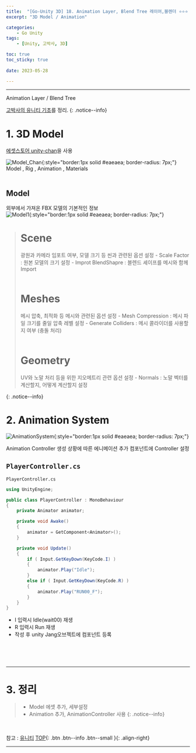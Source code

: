 ```yaml
---
title:  "[Go-Unity 3D] 18. Animation Layer, Blend Tree 레이어,블렌더 ⭐⭐⭐ "
excerpt: "3D Model / Animation"

categories:
    - Go Unity
tags:
    - [Unity, 고박사, 3D]

toc: true
toc_sticky: true
 
date: 2023-05-28

---
```

- - -

Animation Layer / Blend Tree

[고박사의 유니티 기초](https://www.inflearn.com/course/%EA%B3%A0%EB%B0%95%EC%82%AC-%EC%9C%A0%EB%8B%88%ED%8B%B0-%EA%B8%B0%EC%B4%88/dashboard)를 정리. 
{: .notice--info}


# 1. 3D Model
[에셋스토어 unity-chan](https://assetstore.unity.com/packages/3d/characters/unity-chan-model-18705)을 사용

![Model_Chan](https://github.com/levell1/levell1.github.io/assets/96651722/4c8785de-7741-4acc-affd-5d0e5e1937a3){:style="border:1px solid #eaeaea; border-radius: 7px;"}    
Model , Rig , Animation , Materials  
<br>

## Model
외부에서 가져온 FBX 모델의 기본적인 정보  
![Model1](https://github.com/levell1/levell1.github.io/assets/96651722/a73e3848-bf02-40f3-8347-4fecac4402b5){:style="border:1px solid #eaeaea; border-radius: 7px;"}    
> <h1>Scene</h1> 광원과 카메라 임포트 여부, 모델 크기 등 씬과 관련된 옵션 설정
> - Scale Factor : 원본 모델의 크기 설정
> - Improt BlendShapre : 블렌드 셰이프를 메시와 함께 Import <br><br>
> <h1>Meshes</h1> 메시 압축, 최적화 등 메시와 관련된 옵션 설정
> - Mesh Compression : 메시 파일 크기를 줄일 압축 레벨 설정
> - Generate Colliders : 메시 콜라이더를 사용할지 여부 (충돌 처리) <br><br>
> <h1>Geometry</h1> UV와 노말 처리 등을 위한 지오메트리 관련 옵션 설정
> - Normals : 노말 벡터를 계산할지, 어떻게 계산할지 설정
{: .notice--info}
<br>


# 2. Animation System
![AnimationSystem](https://github.com/levell1/levell1.github.io/assets/96651722/c6f4cc6d-5618-4ec2-8589-898023f9c688){:style="border:1px solid #eaeaea; border-radius: 7px;"}  

Animation Controller 생성 
상황에 따른 에니메이션 추가
컴포넌트에 Controller 설정

## `PlayerController.cs`

<div class="notice--primary" markdown="1"> 

`PlayerController.cs`
```c# 
using UnityEngine;

public class PlayerController : MonoBehaviour
{
    private Animator animator;

    private void Awake()
    {
        animator = GetComponent<Animator>();
    }

    private void Update()
    {
        if ( Input.GetKeyDown(KeyCode.I) )
        {
            animator.Play("Idle");
        }
        else if ( Input.GetKeyDown(KeyCode.R) )
        {
            animator.Play("RUN00_F");
        }
    }
}


```

- I 입력시 Idle(wait00) 재생 
- R 입력시 Run 재생
- 작성 후 unity Jang오브젝트에 컴포넌트 등록

</div>

<br><br><br>

---
# 3. 정리
> - Model 에셋 추가, 세부설정
> - Animation 추가, AnimationController 사용
{: .notice--info}


<br>

참고 : [유니티](https://docs.unity3d.com/kr/)
[TOP](#){: .btn .btn--info .btn--small }{: .align-right}
<br>
- - -
